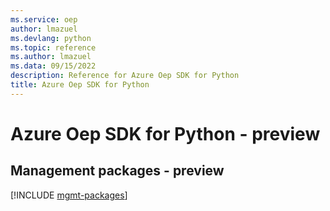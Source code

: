 ```yaml
---
ms.service: oep
author: lmazuel
ms.devlang: python
ms.topic: reference
ms.author: lmazuel
ms.data: 09/15/2022
description: Reference for Azure Oep SDK for Python
title: Azure Oep SDK for Python
---
```

# Azure Oep SDK for Python - preview

## Management packages - preview
[!INCLUDE [mgmt-packages](oep-mgmt-index.md)]